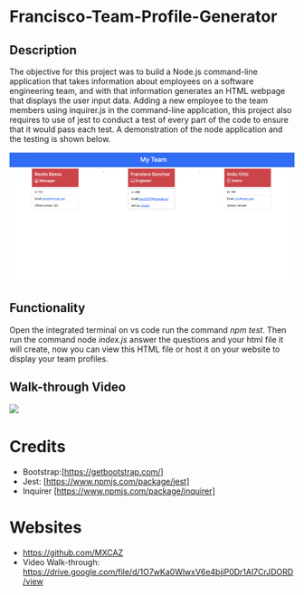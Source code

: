 # Francisco-Team-Profile-Generator

## Description

The objective for this project was to build a Node.js command-line application that takes information about employees on a software engineering team, and with that information generates an HTML webpage that displays the user input data. Adding a new employee to the team members using inquirer.js in the command-line application, this project also requires to use of jest to conduct a test of every part of the code to ensure that it would pass each test. A demonstration of the node application and the testing is shown below.

![](assets/Screen%20Shot%202022-11-22%20at%2010.48.34%20AM.png)

## Functionality

Open the integrated terminal on vs code run the command _npm test_. Then run the command node _index.js_ answer the questions and your html file it will create, now you can view this HTML file or host it on your website to display your team profiles.

## Walk-through Video

![](assets/Untitled_%20Nov%2022,%202022%2010_01%20AM.gif)

# Credits

- Bootstrap:[https://getbootstrap.com/]
- Jest: [https://www.npmjs.com/package/jest]
- Inquirer [https://www.npmjs.com/package/inquirer]

# Websites

- https://github.com/MXCAZ
- Video Walk-through: https://drive.google.com/file/d/1O7wKa0WlwxV6e4bjiP0Dr1Al7CrJDORD/view
